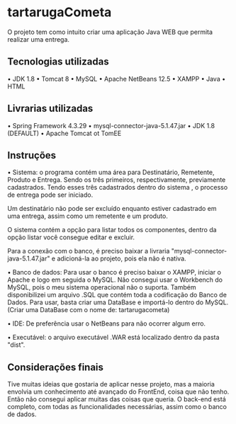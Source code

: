 # tartarugaCometa

O projeto tem como intuito criar uma aplicação Java WEB que permita realizar uma entrega.

## Tecnologias utilizadas

• JDK 1.8 
• Tomcat 8
• MySQL
• Apache NetBeans 12.5
• XAMPP
• Java
• HTML

## Livrarias utilizadas

• Spring Framework 4.3.29
• mysql-connector-java-5.1.47.jar
• JDK 1.8 (DEFAULT)
• Apache Tomcat ot TomEE

## Instruções

• Sistema: o programa contém uma área para Destinatário, Remetente, Produto e Entrega. Sendo os três primeiros, respectivamente, previamente cadastrados. Tendo esses três cadastrados dentro do sistema , o processo de entrega pode ser iniciado. 

Um destinatário não pode ser excluído enquanto estiver cadastrado em uma entrega, assim como um remetente e um produto.

O sistema contém a opção para listar todos os componentes, dentro da opção listar você consegue editar e excluir.

Para a conexão com o banco, é preciso baixar a livraria "mysql-connector-java-5.1.47.jar" e adicioná-la ao projeto, pois ela não é nativa.

• Banco de dados: Para usar o banco é preciso baixar o XAMPP, iniciar o Apache e logo em seguida o MySQL. Não consegui usar o Workbench do MySQL, pois o meu sistema operacional não o suporta. Também disponibilizei um arquivo .SQL que contém toda a codificação do Banco de Dados. Para usar, basta criar uma DataBase e importá-lo dentro do MySQL. (Criar uma DataBase com o nome de: tartarugacometa) 

• IDE: De preferência usar o NetBeans para não ocorrer algum erro.

• Executável: o arquivo executável .WAR está localizado dentro da pasta "dist".

## Considerações finais

Tive muitas ideias que gostaria de aplicar nesse projeto, mas a maioria envolvia um conhecimento até avançado do FrontEnd, coisa que não tenho. Então não consegui aplicar muitas das coisas que queria. O back-end está completo, com todas as funcionalidades necessárias, assim como o banco de dados.

